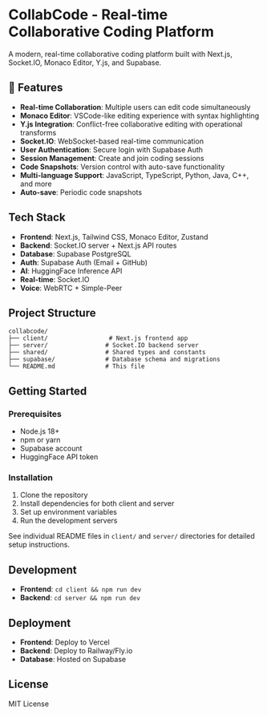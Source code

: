 # CollabCode - Real-time Collaborative Coding Platform

A modern, real-time collaborative coding platform built with Next.js, Socket.IO, Monaco Editor, Y.js, and Supabase.

## 🚀 Features

- **Real-time Collaboration**: Multiple users can edit code simultaneously
- **Monaco Editor**: VSCode-like editing experience with syntax highlighting
- **Y.js Integration**: Conflict-free collaborative editing with operational transforms
- **Socket.IO**: WebSocket-based real-time communication
- **User Authentication**: Secure login with Supabase Auth
- **Session Management**: Create and join coding sessions
- **Code Snapshots**: Version control with auto-save functionality
- **Multi-language Support**: JavaScript, TypeScript, Python, Java, C++, and more
- **Auto-save**: Periodic code snapshots

## Tech Stack

- **Frontend**: Next.js, Tailwind CSS, Monaco Editor, Zustand
- **Backend**: Socket.IO server + Next.js API routes
- **Database**: Supabase PostgreSQL
- **Auth**: Supabase Auth (Email + GitHub)
- **AI**: HuggingFace Inference API
- **Real-time**: Socket.IO
- **Voice**: WebRTC + Simple-Peer

## Project Structure

```
collabcode/
├── client/                 # Next.js frontend app
├── server/                # Socket.IO backend server
├── shared/                # Shared types and constants
├── supabase/              # Database schema and migrations
└── README.md              # This file
```

## Getting Started

### Prerequisites

- Node.js 18+
- npm or yarn
- Supabase account
- HuggingFace API token

### Installation

1. Clone the repository
2. Install dependencies for both client and server
3. Set up environment variables
4. Run the development servers

See individual README files in `client/` and `server/` directories for detailed setup instructions.

## Development

- **Frontend**: `cd client && npm run dev`
- **Backend**: `cd server && npm run dev`

## Deployment

- **Frontend**: Deploy to Vercel
- **Backend**: Deploy to Railway/Fly.io
- **Database**: Hosted on Supabase

## License

MIT License

